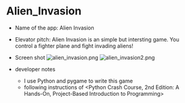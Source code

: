 # Alien_Invasion

- Name of the app:
Alien Invasion

- Elevator pitch:
Alien Invasion is an simple but intersting game. You control a fighter plane and fight invading aliens! 

- Screen shot
  ![alien_invasion.png](https://i.loli.net/2021/12/02/APSWoX3nxUZCEeG.png)
  ![alien_invasion2.png](https://i.loli.net/2021/12/02/uyXG1EiYgO2bpDW.png)
  
- developer notes
  - I use Python and pygame to write this game
  - following instructions of <Python Crash Course, 2nd Edition: A Hands-On, Project-Based Introduction to Programming> 
